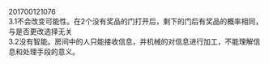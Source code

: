 201700121076<br>
3.1不会改变可能性。在2个没有奖品的门打开后，剩下的门后有奖品的概率相同，与是否更改选择无关<br>
3.2没有智能。房间中的人只能接收信息，并机械的对信息进行加工，不能理解信息和处理手段的意义。<br>
